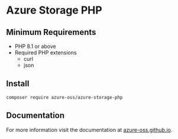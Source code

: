 # Azure Storage PHP

## Minimum Requirements

* PHP 8.1 or above
* Required PHP extensions
    * curl
    * json
  
## Install

```shell
composer require azure-oss/azure-storage-php
```

## Documentation

For more information visit the documentation at [azure-oss.github.io](https://azure-oss.github.io).
